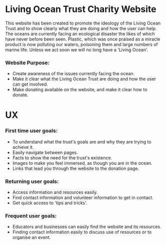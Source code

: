 # Living Ocean Trust Charity Website
This website has been created to promote the ideology of the Living Ocean Trust and to show clearly what they are doing and how the user can help. The oceans are currently
facing an ecological disaster the likes of which have never before been seen. Plastic, which was once praised as a miracle product is now polluting our waters, poisoning them
and large numbers of marine life. Unless we act soon we will no long have a 'Living Ocean'.

### Website Purpose:
* Create awareness of the issues currently facing the ocean.
* Make it clear what the Living Ocean Trust are doing and how the user can get involved.
* Make donating available on the website, and make it clear how to donate.

# UX

### First time user goals:
* To understand what the trust's goals are and why they are trying to achieve it.
* Easily navigate between pages.
* Facts to show the need for the trust's existence.
* Images to make you feel immersed, as though you are in the ocean.
* Links that lead you through the website to the donation page.

### Returning user goals:
* Access information and resources easily.
* Find contact information and volunteer information to get in contact.
* Get quick access to 'tips and tricks'.

### Frequent user goals:
* Educators and businesses can easily find the website and its resources.
* Finding contact information easily to discuss use of resources or to organise an event.
